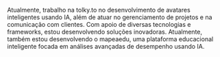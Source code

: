 Atualmente, trabalho na tolky.to no desenvolvimento de avatares inteligentes usando IA, além de atuar no gerenciamento de projetos e na comunicação com clientes. Com apoio de diversas tecnologias e frameworks, estou desenvolvendo soluções inovadoras. Atualmente, também estou desenvolvendo o mapeaedu, uma plataforma educacional inteligente focada em análises avançadas de desempenho usando IA.
